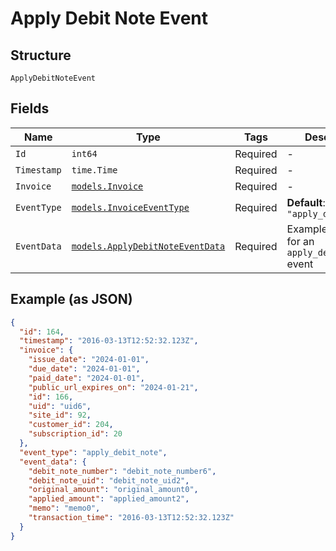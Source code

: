 
# Apply Debit Note Event

## Structure

`ApplyDebitNoteEvent`

## Fields

| Name | Type | Tags | Description |
|  --- | --- | --- | --- |
| `Id` | `int64` | Required | - |
| `Timestamp` | `time.Time` | Required | - |
| `Invoice` | [`models.Invoice`](../../doc/models/invoice.md) | Required | - |
| `EventType` | [`models.InvoiceEventType`](../../doc/models/invoice-event-type.md) | Required | **Default**: `"apply_debit_note"` |
| `EventData` | [`models.ApplyDebitNoteEventData`](../../doc/models/apply-debit-note-event-data.md) | Required | Example schema for an `apply_debit_note` event |

## Example (as JSON)

```json
{
  "id": 164,
  "timestamp": "2016-03-13T12:52:32.123Z",
  "invoice": {
    "issue_date": "2024-01-01",
    "due_date": "2024-01-01",
    "paid_date": "2024-01-01",
    "public_url_expires_on": "2024-01-21",
    "id": 166,
    "uid": "uid6",
    "site_id": 92,
    "customer_id": 204,
    "subscription_id": 20
  },
  "event_type": "apply_debit_note",
  "event_data": {
    "debit_note_number": "debit_note_number6",
    "debit_note_uid": "debit_note_uid2",
    "original_amount": "original_amount0",
    "applied_amount": "applied_amount2",
    "memo": "memo0",
    "transaction_time": "2016-03-13T12:52:32.123Z"
  }
}
```

